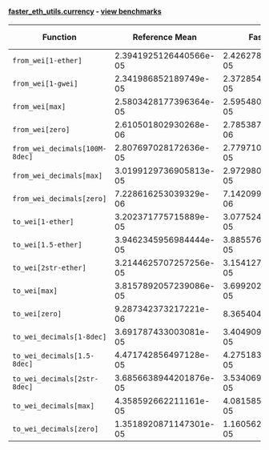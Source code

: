 #### [faster_eth_utils.currency](https://github.com/BobTheBuidler/faster-eth-utils/blob/renovate/mypy-1.x/faster_eth_utils/currency.py) - [view benchmarks](https://github.com/BobTheBuidler/faster-eth-utils/blob/renovate/mypy-1.x/benchmarks/test_currency_benchmarks.py)

| Function | Reference Mean | Faster Mean | % Change | Speedup (%) | x Faster | Faster |
|----------|---------------|-------------|----------|-------------|----------|--------|
| `from_wei[1-ether]` | 2.3941925126440566e-05 | 2.4262786504289897e-05 | -1.34% | -1.32% | 0.99x | ❌ |
| `from_wei[1-gwei]` | 2.341986852189749e-05 | 2.3728542045714033e-05 | -1.32% | -1.30% | 0.99x | ❌ |
| `from_wei[max]` | 2.5803428177396364e-05 | 2.5954809301191572e-05 | -0.59% | -0.58% | 0.99x | ❌ |
| `from_wei[zero]` | 2.610501802930268e-06 | 2.785387171570971e-06 | -6.70% | -6.28% | 0.94x | ❌ |
| `from_wei_decimals[100M-8dec]` | 2.807697028172636e-05 | 2.7797101053930003e-05 | 1.00% | 1.01% | 1.01x | ✅ |
| `from_wei_decimals[max]` | 3.0199129736905813e-05 | 2.9729804144121916e-05 | 1.55% | 1.58% | 1.02x | ✅ |
| `from_wei_decimals[zero]` | 7.228616253039329e-06 | 7.142099154272638e-06 | 1.20% | 1.21% | 1.01x | ✅ |
| `to_wei[1-ether]` | 3.202371775715889e-05 | 3.077524747534653e-05 | 3.90% | 4.06% | 1.04x | ✅ |
| `to_wei[1.5-ether]` | 3.9462345956984444e-05 | 3.8855762627986525e-05 | 1.54% | 1.56% | 1.02x | ✅ |
| `to_wei[2str-ether]` | 3.2144625707257256e-05 | 3.154127765710676e-05 | 1.88% | 1.91% | 1.02x | ✅ |
| `to_wei[max]` | 3.8157892057239086e-05 | 3.699202420682443e-05 | 3.06% | 3.15% | 1.03x | ✅ |
| `to_wei[zero]` | 9.287342373217221e-06 | 8.36540428425871e-06 | 9.93% | 11.02% | 1.11x | ✅ |
| `to_wei_decimals[1-8dec]` | 3.691787433003081e-05 | 3.404909294371236e-05 | 7.77% | 8.43% | 1.08x | ✅ |
| `to_wei_decimals[1.5-8dec]` | 4.471742856497128e-05 | 4.275183105195197e-05 | 4.40% | 4.60% | 1.05x | ✅ |
| `to_wei_decimals[2str-8dec]` | 3.6856638944201876e-05 | 3.534069273076193e-05 | 4.11% | 4.29% | 1.04x | ✅ |
| `to_wei_decimals[max]` | 4.358592662211161e-05 | 4.081585476262765e-05 | 6.36% | 6.79% | 1.07x | ✅ |
| `to_wei_decimals[zero]` | 1.3518920871147301e-05 | 1.1605623771806702e-05 | 14.15% | 16.49% | 1.16x | ✅ |
